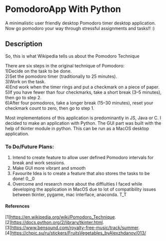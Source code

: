 # PomodoroApp With Python
A minimalistic user friendly desktop Pomodoro timer desktop application. 
Now go pomodoro your way through stressful assignments and tasks!! :)

## Description
So, this is what Wikipedia tells us about the Pomodoro Technique

There are six steps in the original technique of Pomodoro:  
1)Decide on the task to be done.  
2)Set the pomodoro timer (traditionally to 25 minutes).  
3)Work on the task.  
4)End work when the timer rings and put a checkmark on a piece of paper.  
5)If you have fewer than four checkmarks, take a short break (3–5 minutes), then go to step 2.  
6)After four pomodoros, take a longer break (15–30 minutes), reset your checkmark count to zero, then go to step 1.  

Most implementations of this application is predominantly in JS, Java or C. I decided to make an application with Python.
The GUI part was built with the help of tkinter module in python. This can be run as a MacOS desktop application.


### To Do/Future Plans:  
1) Intend to create feature to allow user defined Pomodoro intervals for break and work sessions.  
2) Make GUI more vibrant and smooth
3) Favourite Idea is to create a feature that also stores the tasks to be done! 0__0
4) Overcome and research more about the diffiulties I faced while developing the application in MacOS due to lot of compatibility issues between tkinter, pygame, mac interface, anaconda. T_T   




#### References 
[1]https://en.wikipedia.org/wiki/Pomodoro_Technique.   
[2]https://docs.python.org/2/library/tkinter.html.   
[3]https://www.bensound.com/royalty-free-music/track/summer.   
[4]https://chpic.su/ru/stickers/FruitsVegetables_byAlexzhdanov/013/

